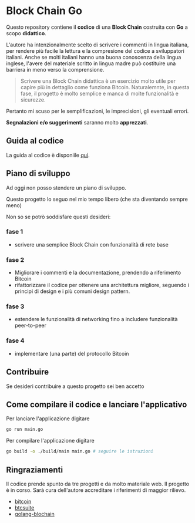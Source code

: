 # Block Chain Go

Questo repository contiene il **codice** di una **Block Chain** costruita con **Go** a scopo **didattico**.

L'autore ha intenzionalmente scelto di scrivere i commenti in lingua italiana,
per rendere più facile la lettura e la compresione del codice a sviluppatori italiani.
Anche se molti italiani hanno una buona conoscenza della lingua inglese,
l'avere del materiale scritto in lingua madre può costituire una barriera in meno verso la comprensione.

> Scrivere una Block Chain didattica è un esercizio molto utile per capire più in dettaglio come funziona Bitcoin.
> Naturalemnte, in questa fase, il progetto è molto semplice e manca di molte funzionalità e sicurezze.

Pertanto mi scuso per le semplificazioni, le imprecisioni, gli eventuali errori.

**Segnalazioni e/o suggerimenti** saranno molto **apprezzati**.

## Guida al codice

La guida al codice è disponiile [qui](./doc/guida-al-codice.md).

## Piano di sviluppo

Ad oggi non posso stendere un piano di sviluppo.

Questo progetto lo seguo nel mio tempo libero (che sta diventando sempre meno)

Non so se potrò soddisfare questi desideri:

### fase 1
- scrivere una semplice Block Chain con funzionalità di rete base

### fase 2
- Migliorare i commenti e la documentazione, prendendo a riferimento Bitcoin
- rifattorizzare il codice per ottenere una architettura migliore, seguendo i principi di design e i più comuni design pattern.

### fase 3
- estendere le funzionalità di networking fino a includere funzionalità peer-to-peer

### fase 4
- implementare (una parte) del protocollo Bitcoin

## Contribuire

Se desideri contribuire a questo progetto sei ben accetto


## Come compilare il codice e lanciare l'applicativo

Per lanciare l'applicazione digitare

```bash
go run main.go
```

Per compilare l'applicazione digitare

```bash
go build -o ./build/main main.go # seguire le istruzioni
```

## Ringraziamenti

Il codice prende spunto da tre progetti e da molto materiale web.
Il progetto è in corso. Sarà cura dell'autore accreditare i riferimenti di maggior rilievo. 

- [bitcoin](https://github.com/bitcoin/bitcoin)
- [btcsuite](https://github.com/btcsuite)
- [golang-blochain](https://github.com/tensor-programming/golang-blockchain)

